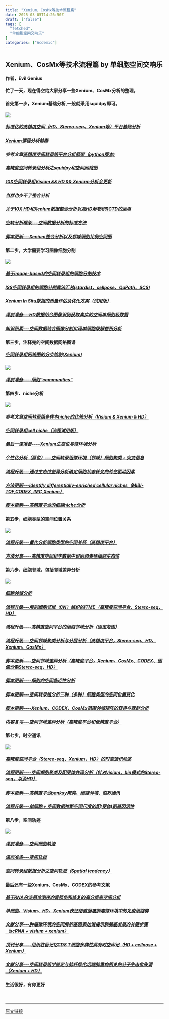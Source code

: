 ```yaml
---
title: "Xenium、CosMx等技术流程篇"
date: 2025-03-05T14:26:50Z
draft: ["false"]
tags: [
  "fetched",
  "单细胞空间交响乐"
]
categories: ["Acdemic"]
---
```

Xenium、CosMx等技术流程篇 by 单细胞空间交响乐
------
<div><h4 data-line="0"><span leaf="">作者，Evil Genius</span></h4><h4 data-line="2"><span leaf="">忙了一天，现在得空给大家分享一些Xenium、CosMx分析的整理。</span></h4><h4 data-line="4"><span leaf="">首先第一步，Xenium基础分析,一般就采用squidpy即可。</span></h4><section nodeleaf=""><img data-imgfileid="100011353" data-src="https://mmbiz.qpic.cn/mmbiz_jpg/srXAibe95MmmkXNAo6n8YGLhQZCbxUKdicPIq6ZTD2T671k1hGIDZq6a5l5cOuarT6nibiaIDcj3ial5VwsJ6VfWgcA/640?wx_fmt=other&amp;from=appmsg" data-type="other" src="https://mmbiz.qpic.cn/mmbiz_jpg/srXAibe95MmmkXNAo6n8YGLhQZCbxUKdicPIq6ZTD2T671k1hGIDZq6a5l5cOuarT6nibiaIDcj3ial5VwsJ6VfWgcA/640?wx_fmt=other&amp;from=appmsg"></section><h5 data-line="6"><span leaf=""></span><a href="https://mp.weixin.qq.com/s?__biz=Mzg2MDY1NTYyOQ==&amp;mid=2247494710&amp;idx=1&amp;sn=388b0528a46aaf350aec35dda3eac9b4&amp;scene=21#wechat_redirect" textvalue="标准化的高精度空间（HD、Stereo-seq、Xenium等）平台基础分析" data-itemshowtype="0" target="_blank" linktype="text" data-linktype="2"><span textstyle="">标准化的高精度空间（HD、Stereo-seq、Xenium等）平台基础分析</span></a></h5><h5 data-line="7"><span leaf=""></span><a href="https://mp.weixin.qq.com/s?__biz=Mzg2MDY1NTYyOQ==&amp;mid=2247492393&amp;idx=1&amp;sn=59629415c14956579fdac451a5d04ced&amp;scene=21#wechat_redirect" textvalue="Xenium课程分析前奏" data-itemshowtype="0" target="_blank" linktype="text" data-linktype="2"><span textstyle="">Xenium课程分析前奏</span></a></h5><h5 data-line="8"><span leaf="">参考文章</span><span leaf=""></span><a href="https://mp.weixin.qq.com/s?__biz=Mzg2MDY1NTYyOQ==&amp;mid=2247491157&amp;idx=1&amp;sn=bab6c5aeec0a864def185f54e831b256&amp;scene=21#wechat_redirect" textvalue="高精度空间转录组平台分析框架（python版本)" data-itemshowtype="0" target="_blank" linktype="text" data-linktype="2"><span textstyle="">高精度空间转录组平台分析框架（python版本)</span></a></h5><h5 data-line="9"><span leaf=""></span><a href="https://mp.weixin.qq.com/s?__biz=Mzg2MDY1NTYyOQ==&amp;mid=2247491560&amp;idx=1&amp;sn=e82bd05c17eb4ed000e613d3f7fddaff&amp;scene=21#wechat_redirect" textvalue="高精度空间转录组分析之squidpy和空间网络图" data-itemshowtype="0" target="_blank" linktype="text" data-linktype="2"><span textstyle="">高精度空间转录组分析之squidpy和空间网络图</span></a></h5><h5 data-line="10"><span leaf=""></span><a href="https://mp.weixin.qq.com/s?__biz=Mzg2MDY1NTYyOQ==&amp;mid=2247491635&amp;idx=1&amp;sn=c8c77f027dd0852f57d86624e883bb0d&amp;scene=21#wechat_redirect" textvalue="10X空间转录组Visium &amp;&amp; HD &amp;&amp; Xenium分析全更新" data-itemshowtype="0" target="_blank" linktype="text" data-linktype="2"><span textstyle="">10X空间转录组Visium &amp;&amp; HD &amp;&amp; Xenium分析全更新</span></a></h5><h5 data-line="11"><span leaf="">当然也少不了整合分析</span></h5><h5 data-line="12"><span leaf=""></span><a href="https://mp.weixin.qq.com/s?__biz=Mzg2MDY1NTYyOQ==&amp;mid=2247491751&amp;idx=1&amp;sn=5a014f7a18f6f4acea981d72437837c3&amp;scene=21#wechat_redirect" textvalue="关于10X HD和Xenium数据整合分析以及HD解卷积RCTD的运用" data-itemshowtype="0" target="_blank" linktype="text" data-linktype="2"><span textstyle="">关于10X HD和Xenium数据整合分析以及HD解卷积RCTD的运用</span></a></h5><h5 data-line="13"><span leaf=""></span><a href="https://mp.weixin.qq.com/s?__biz=Mzg2MDY1NTYyOQ==&amp;mid=2247493960&amp;idx=1&amp;sn=84d47d1df5051a7d81dab72bfbb15fb7&amp;scene=21#wechat_redirect" textvalue="空转分析框架---空间数据分析的标准方法" data-itemshowtype="0" target="_blank" linktype="text" data-linktype="2"><span textstyle="">空转分析框架---空间数据分析的标准方法</span></a></h5><h5 data-line="14"><span leaf=""></span><a href="https://mp.weixin.qq.com/s?__biz=Mzg2MDY1NTYyOQ==&amp;mid=2247494867&amp;idx=1&amp;sn=1ee5f1da188b9a1ad26df42619561acd&amp;scene=21#wechat_redirect" textvalue="脚本更新---Xenium整合分析以及邻域细胞比例空间图" data-itemshowtype="0" target="_blank" linktype="text" data-linktype="2"><span textstyle="">脚本更新---Xenium整合分析以及邻域细胞比例空间图</span></a></h5><h4 data-line="16"><span leaf="">第二步，大学需要学习图像细胞分割</span></h4><section nodeleaf=""><img data-imgfileid="100011352" data-src="https://mmbiz.qpic.cn/mmbiz_jpg/srXAibe95MmmkXNAo6n8YGLhQZCbxUKdicREszAnia1OpJBibicfoJAoL3V45Dmn8jW3X5gkghNn8xnuNGIosRcOpZw/640?wx_fmt=other&amp;from=appmsg" data-type="other" src="https://mmbiz.qpic.cn/mmbiz_jpg/srXAibe95MmmkXNAo6n8YGLhQZCbxUKdicREszAnia1OpJBibicfoJAoL3V45Dmn8jW3X5gkghNn8xnuNGIosRcOpZw/640?wx_fmt=other&amp;from=appmsg"></section><h5 data-line="18"><span leaf=""></span><a href="https://mp.weixin.qq.com/s?__biz=Mzg2MDY1NTYyOQ==&amp;mid=2247491542&amp;idx=1&amp;sn=a3b0f5a36ef1c0b248ebaaa89c37fa83&amp;scene=21#wechat_redirect" textvalue="基于image-based的空间转录组的细胞分割技术" data-itemshowtype="0" target="_blank" linktype="text" data-linktype="2"><span textstyle="">基于image-based的空间转录组的细胞分割技术</span></a></h5><h5 data-line="19"><span leaf=""></span><a href="https://mp.weixin.qq.com/s?__biz=Mzg2MDY1NTYyOQ==&amp;mid=2247491663&amp;idx=1&amp;sn=2e383e6948740b229a4910ea38f99e3a&amp;scene=21#wechat_redirect" textvalue="ISS空间转录组的细胞分割算法汇总(stardist、cellpose、QuPath、SCS)" data-itemshowtype="0" target="_blank" linktype="text" data-linktype="2"><span textstyle="">ISS空间转录组的细胞分割算法汇总(stardist、cellpose、QuPath、SCS)</span></a></h5><h5 data-line="20"><span leaf=""></span><a href="https://mp.weixin.qq.com/s?__biz=Mzg2MDY1NTYyOQ==&amp;mid=2247491678&amp;idx=1&amp;sn=af735506e234d7084157bfd1e45784d0&amp;scene=21#wechat_redirect" textvalue="Xenium In Situ数据的质量评估及优化方案（试用版）" data-itemshowtype="0" target="_blank" linktype="text" data-linktype="2"><span textstyle="">Xenium In Situ数据的质量评估及优化方案（试用版）</span></a></h5><h5 data-line="21"><span leaf=""></span><a href="https://mp.weixin.qq.com/s?__biz=Mzg2MDY1NTYyOQ==&amp;mid=2247492025&amp;idx=1&amp;sn=1e2c0c764de737d926b0611b5831260d&amp;scene=21#wechat_redirect" textvalue="课前准备---HD数据结合图像识别获取真实的空间单细胞级数据" data-itemshowtype="0" target="_blank" linktype="text" data-linktype="2"><span textstyle="">课前准备---HD数据结合图像识别获取真实的空间单细胞级数据</span></a></h5><h5 data-line="22"><span leaf=""></span><a href="https://mp.weixin.qq.com/s?__biz=Mzg2MDY1NTYyOQ==&amp;mid=2247492712&amp;idx=1&amp;sn=34e1ad356146be96f9b6218a6157b826&amp;scene=21#wechat_redirect" textvalue="知识积累---空间数据结合图像分割实现单细胞级解卷积分析" data-itemshowtype="0" target="_blank" linktype="text" data-linktype="2"><span textstyle="">知识积累---空间数据结合图像分割实现单细胞级解卷积分析</span></a></h5><h4 data-line="24"><span leaf="">第三步，注释完的空间数据网络图谱</span></h4><h5 data-line="25"><span leaf=""></span><a href="https://mp.weixin.qq.com/s?__biz=Mzg2MDY1NTYyOQ==&amp;mid=2247491648&amp;idx=1&amp;sn=eb30e7dad39b30a5f1c495d5b1ce49db&amp;scene=21#wechat_redirect" textvalue="空间转录组网络图的分步绘制(Xenium)" data-itemshowtype="0" target="_blank" linktype="text" data-linktype="2"><span textstyle="">空间转录组网络图的分步绘制(Xenium)</span></a></h5><section nodeleaf=""><img data-imgfileid="100011350" data-src="https://mmbiz.qpic.cn/mmbiz_jpg/srXAibe95MmmkXNAo6n8YGLhQZCbxUKdic0ndY4ayYkmP6N7hiagTJUkgzKLUNZgIZPRX67iaTG56iaib3jVLNg8LYNQ/640?wx_fmt=other&amp;from=appmsg" data-type="other" src="https://mmbiz.qpic.cn/mmbiz_jpg/srXAibe95MmmkXNAo6n8YGLhQZCbxUKdic0ndY4ayYkmP6N7hiagTJUkgzKLUNZgIZPRX67iaTG56iaib3jVLNg8LYNQ/640?wx_fmt=other&amp;from=appmsg"></section><h5 data-line="27"><span leaf=""></span><a href="https://mp.weixin.qq.com/s?__biz=Mzg2MDY1NTYyOQ==&amp;mid=2247492269&amp;idx=1&amp;sn=52826baea91de6b6c88fe16b5c8f6449&amp;scene=21#wechat_redirect" textvalue="课前准备----细胞“communities”" data-itemshowtype="0" target="_blank" linktype="text" data-linktype="2"><span textstyle="">课前准备----细胞“communities”</span></a></h5><h4 data-line="29"><span leaf="">第四步、niche分析</span></h4><section nodeleaf=""><img data-imgfileid="100011354" data-src="https://mmbiz.qpic.cn/mmbiz_jpg/srXAibe95MmmkXNAo6n8YGLhQZCbxUKdicuMHIhzadMbica75VOEbjrngVmhsOd0SbrEyKoLX98VVqQYzRzJPtpDQ/640?wx_fmt=other&amp;from=appmsg" data-type="other" src="https://mmbiz.qpic.cn/mmbiz_jpg/srXAibe95MmmkXNAo6n8YGLhQZCbxUKdicuMHIhzadMbica75VOEbjrngVmhsOd0SbrEyKoLX98VVqQYzRzJPtpDQ/640?wx_fmt=other&amp;from=appmsg"></section><h5 data-line="31"><span leaf="">参考文章</span><span leaf=""></span><a href="https://mp.weixin.qq.com/s?__biz=Mzg2MDY1NTYyOQ==&amp;mid=2247491525&amp;idx=1&amp;sn=b48f931d857271247263799e65ba971a&amp;scene=21#wechat_redirect" textvalue="空间转录组多样本niche的比较分析（Visium &amp; Xenium &amp; HD）" data-itemshowtype="0" target="_blank" linktype="text" data-linktype="2"><span textstyle="">空间转录组多样本niche的比较分析（Visium &amp; Xenium &amp; HD）</span></a></h5><h5 data-line="32"><span leaf=""></span><a href="https://mp.weixin.qq.com/s?__biz=Mzg2MDY1NTYyOQ==&amp;mid=2247491735&amp;idx=1&amp;sn=edec96e47a06a314a2a6391b0853bf9c&amp;scene=21#wechat_redirect" textvalue="空间转录组cell niche（流程试用版）" data-itemshowtype="0" target="_blank" linktype="text" data-linktype="2"><span textstyle="">空间转录组cell niche（流程试用版）</span></a></h5><h5 data-line="33"><span leaf=""></span><a href="https://mp.weixin.qq.com/s?__biz=Mzg2MDY1NTYyOQ==&amp;mid=2247492559&amp;idx=1&amp;sn=e32f56ef20b92931e3ea026919a07d3f&amp;scene=21#wechat_redirect" textvalue="最后一课准备----Xenium生态位与微环境分析" data-itemshowtype="0" target="_blank" linktype="text" data-linktype="2"><span textstyle="">最后一课准备----Xenium生态位与微环境分析</span></a></h5><h5 data-line="34"><span leaf=""></span><a href="https://mp.weixin.qq.com/s?__biz=Mzg2MDY1NTYyOQ==&amp;mid=2247492849&amp;idx=1&amp;sn=0559060a0a30d8ae4a48c0fa7e006b25&amp;scene=21#wechat_redirect" textvalue="个性化分析（原位）---空间转录组微环境（邻域）细胞聚类 + 突变信息" data-itemshowtype="0" target="_blank" linktype="text" data-linktype="2"><span textstyle="">个性化分析（原位）---空间转录组微环境（邻域）细胞聚类 + 突变信息</span></a></h5><h5 data-line="35"><span leaf=""></span><a href="https://mp.weixin.qq.com/s?__biz=Mzg2MDY1NTYyOQ==&amp;mid=2247493702&amp;idx=1&amp;sn=66cc7f894d2d8ac002bc41a8362a1e49&amp;scene=21#wechat_redirect" textvalue="流程升级---通过生态位差异分析确定细胞状态转变的外在驱动因素" data-itemshowtype="0" target="_blank" linktype="text" data-linktype="2"><span textstyle="">流程升级---通过生态位差异分析确定细胞状态转变的外在驱动因素</span></a></h5><h5 data-line="36"><span leaf=""></span><a href="https://mp.weixin.qq.com/s?__biz=Mzg2MDY1NTYyOQ==&amp;mid=2247494335&amp;idx=1&amp;sn=53d7f2aa40ef129d0ac0947770f29aa3&amp;scene=21#wechat_redirect" textvalue="方法更新---identify differentially-enriched cellular niches（MIBI-TOF,CODEX, IMC,Xenium）" data-itemshowtype="0" target="_blank" linktype="text" data-linktype="2"><span textstyle="">方法更新---identify differentially-enriched cellular niches（MIBI-TOF,CODEX, IMC,Xenium）</span></a></h5><h5 data-line="37"><span leaf=""></span><a href="https://mp.weixin.qq.com/s?__biz=Mzg2MDY1NTYyOQ==&amp;mid=2247494380&amp;idx=1&amp;sn=ca237c448269dc864393b4715fd1f981&amp;scene=21#wechat_redirect" textvalue="脚本更新---高精度平台的细胞niche分析" data-itemshowtype="0" target="_blank" linktype="text" data-linktype="2"><span textstyle="">脚本更新---高精度平台的细胞niche分析</span></a></h5><h4 data-line="39"><span leaf="">第五步，细胞类型的空间位置关系</span></h4><section nodeleaf=""><img data-imgfileid="100011351" data-src="https://mmbiz.qpic.cn/mmbiz_jpg/srXAibe95MmmkXNAo6n8YGLhQZCbxUKdicnxTpmUb9So1xbKur1ibHWK6b4iaVLLnt6PGrID2OmrzScu9ZUtYUm3Fw/640?wx_fmt=other&amp;from=appmsg" data-type="other" src="https://mmbiz.qpic.cn/mmbiz_jpg/srXAibe95MmmkXNAo6n8YGLhQZCbxUKdicnxTpmUb9So1xbKur1ibHWK6b4iaVLLnt6PGrID2OmrzScu9ZUtYUm3Fw/640?wx_fmt=other&amp;from=appmsg"></section><h5 data-line="41"><span leaf=""></span><a href="https://mp.weixin.qq.com/s?__biz=Mzg2MDY1NTYyOQ==&amp;mid=2247493564&amp;idx=1&amp;sn=f7a7ac881bc8988ca3c6d3426a67dc51&amp;scene=21#wechat_redirect" textvalue="流程升级---量化分析细胞类型的空间关系（高精度平台）" data-itemshowtype="0" target="_blank" linktype="text" data-linktype="2"><span textstyle="">流程升级---量化分析细胞类型的空间关系（高精度平台）</span></a></h5><h5 data-line="42"><span leaf=""></span><a href="https://mp.weixin.qq.com/s?__biz=Mzg2MDY1NTYyOQ==&amp;mid=2247494761&amp;idx=1&amp;sn=f29e07e4d00713adcb3a1ec56e526bc2&amp;scene=21#wechat_redirect" textvalue="方法分享----高精度空间组学数据中识别和表征细胞生态位" data-itemshowtype="0" target="_blank" linktype="text" data-linktype="2"><span textstyle="">方法分享----高精度空间组学数据中识别和表征细胞生态位</span></a></h5><h4 data-line="44"><span leaf="">第六步，细胞邻域，包括邻域差异分析</span></h4><section nodeleaf=""><img data-imgfileid="100011356" data-src="https://mmbiz.qpic.cn/mmbiz_jpg/srXAibe95MmmkXNAo6n8YGLhQZCbxUKdicj1K4JuicpsgSpQ2QCefxAM06K9YrY0s1PXVsFicS3DXo4mKpcRgXz9QA/640?wx_fmt=other&amp;from=appmsg" data-type="other" src="https://mmbiz.qpic.cn/mmbiz_jpg/srXAibe95MmmkXNAo6n8YGLhQZCbxUKdicj1K4JuicpsgSpQ2QCefxAM06K9YrY0s1PXVsFicS3DXo4mKpcRgXz9QA/640?wx_fmt=other&amp;from=appmsg"></section><h5 data-line="46"><span leaf=""></span><a href="https://mp.weixin.qq.com/s?__biz=Mzg2MDY1NTYyOQ==&amp;mid=2247494164&amp;idx=1&amp;sn=8d36c30e1891ce53621a2e55b3d9c8ec&amp;scene=21#wechat_redirect" textvalue="细胞邻域分析" data-itemshowtype="0" target="_blank" linktype="text" data-linktype="2"><span textstyle="">细胞邻域分析</span></a></h5><h5 data-line="47"><span leaf=""></span><a href="https://mp.weixin.qq.com/s?__biz=Mzg2MDY1NTYyOQ==&amp;mid=2247493648&amp;idx=1&amp;sn=ebb3bf481999764bc8603a53eed2aba6&amp;scene=21#wechat_redirect" textvalue="流程升级---解剖细胞邻域（CN）组织的iTME（高精度空间平台、Stereo-seq、HD）" data-itemshowtype="0" target="_blank" linktype="text" data-linktype="2"><span textstyle="">流程升级---解剖细胞邻域（CN）组织的iTME（高精度空间平台、Stereo-seq、HD）</span></a></h5><h5 data-line="48"><span leaf=""></span><a href="https://mp.weixin.qq.com/s?__biz=Mzg2MDY1NTYyOQ==&amp;mid=2247493595&amp;idx=1&amp;sn=52c3b729bc6580c0de590bcb3a59d726&amp;scene=21#wechat_redirect" textvalue="流程升级----高精度空间平台的细胞邻域分析（固定范围）" data-itemshowtype="0" target="_blank" linktype="text" data-linktype="2"><span textstyle="">流程升级----高精度空间平台的细胞邻域分析（固定范围）</span></a></h5><h5 data-line="49"><span leaf=""></span><a href="https://mp.weixin.qq.com/s?__biz=Mzg2MDY1NTYyOQ==&amp;mid=2247493654&amp;idx=1&amp;sn=ab3ea42c33c80f4ebdbcdc1b3a428ee8&amp;scene=21#wechat_redirect" textvalue="流程升级---空间邻域聚类分析与分层分析（高精度平台，Stereo-seq、HD、Xenium、CosMx）" data-itemshowtype="0" target="_blank" linktype="text" data-linktype="2"><span textstyle="">流程升级---空间邻域聚类分析与分层分析（高精度平台，Stereo-seq、HD、Xenium、CosMx）</span></a></h5><h5 data-line="50"><span leaf=""></span><a href="https://mp.weixin.qq.com/s?__biz=Mzg2MDY1NTYyOQ==&amp;mid=2247493776&amp;idx=1&amp;sn=269b2123281001f63ad1d4920f35c828&amp;scene=21#wechat_redirect" textvalue="脚本更新----空间邻域差异分析（高精度平台，Xenium、CosMx、CODEX、图像分割Stereo-seq、HD）" data-itemshowtype="0" target="_blank" linktype="text" data-linktype="2"><span textstyle="">脚本更新----空间邻域差异分析（高精度平台，Xenium、CosMx、CODEX、图像分割Stereo-seq、HD）</span></a></h5><h5 data-line="51"><span leaf="" data-pm-slice='1 1 ["para",{"tagName":"h5","attributes":{"class":"line","data-line":"51","style":"box-sizing: border-box; margin: 0px 0px 15px; color: rgba(0, 0, 0, 0.85); font-weight: 600; text-rendering: optimizelegibility; line-height: 1.7; font-size: 18px; font-family: -apple-system, \"SF UI Text\", Arial, \"PingFang SC\", \"Hiragino Sans GB\", \"Microsoft YaHei\", \"WenQuanYi Micro Hei\", sans-serif; font-style: normal; font-variant-ligatures: normal; font-variant-caps: normal; letter-spacing: normal; orphans: 2; text-align: start; text-indent: 0px; text-transform: none; widows: 2; word-spacing: 0px; -webkit-text-stroke-width: 0px; white-space: normal; background-color: rgb(252, 250, 242); text-decoration-thickness: initial; text-decoration-style: initial; text-decoration-color: initial;"},"namespaceURI":"http://www.w3.org/1999/xhtml"},"node",{"tagName":"a","attributes":{"href":"https://www.jianshu.com/p/67ebf850ea64","target":"_blank","style":"box-sizing: border-box; color: rgb(49, 148, 208); text-decoration: none; background-color: transparent; outline: none; cursor: pointer; transition: color 0.3s; touch-action: manipulation;","_href":"https://www.jianshu.com/p/67ebf850ea64"},"namespaceURI":"http://www.w3.org/1999/xhtml"}]'></span><a href="https://mp.weixin.qq.com/s?__biz=Mzg2MDY1NTYyOQ==&amp;mid=2247493766&amp;idx=1&amp;sn=327778fc90da0b57de64b78240b8a5f2&amp;scene=21#wechat_redirect" textvalue="脚本更新----细胞的空间临近性分析" data-itemshowtype="0" target="_blank" linktype="text" data-linktype="2"><span textstyle="">脚本更新----细胞的空间临近性分析</span></a></h5><h5 data-line="52"><span leaf=""></span><a href="https://mp.weixin.qq.com/s?__biz=Mzg2MDY1NTYyOQ==&amp;mid=2247493820&amp;idx=1&amp;sn=e87c558dcb5801397371a2478684977a&amp;scene=21#wechat_redirect" textvalue="脚本更新---空间转录组分析三种（多种）细胞类型的空间位置变化" data-itemshowtype="0" target="_blank" linktype="text" data-linktype="2"><span textstyle="">脚本更新---空间转录组分析三种（多种）细胞类型的空间位置变化</span></a></h5><h5 data-line="53"><span leaf=""></span><a href="https://mp.weixin.qq.com/s?__biz=Mzg2MDY1NTYyOQ==&amp;mid=2247493915&amp;idx=1&amp;sn=d4167e0bedec222a8cbe3b9ccdcaaecb&amp;scene=21#wechat_redirect" textvalue="脚本更新----Xenium、CODEX、CosMx范围邻域矩阵的获得与亚群分析" data-itemshowtype="0" target="_blank" linktype="text" data-linktype="2"><span textstyle="">脚本更新----Xenium、CODEX、CosMx范围邻域矩阵的获得与亚群分析</span></a></h5><h5 data-line="54"><span leaf=""></span><a href="https://mp.weixin.qq.com/s?__biz=Mzg2MDY1NTYyOQ==&amp;mid=2247494194&amp;idx=1&amp;sn=99e40fb095dddcdfb58366e278203fe3&amp;scene=21#wechat_redirect" textvalue="内容复习---空间邻域差异分析（高精度平台和低精度平台）" data-itemshowtype="0" target="_blank" linktype="text" data-linktype="2"><span textstyle="">内容复习---空间邻域差异分析（高精度平台和低精度平台）</span></a></h5><h4 data-line="56"><span leaf="">第七步，时空通讯</span></h4><section nodeleaf=""><img data-imgfileid="100011355" data-src="https://mmbiz.qpic.cn/mmbiz_jpg/srXAibe95MmmkXNAo6n8YGLhQZCbxUKdic7McSEjOMWicprbp6RGvHAom2sibhlQl1pfdHaIlrCUqdXIwXiaCBmg3Og/640?wx_fmt=other&amp;from=appmsg" data-type="other" src="https://mmbiz.qpic.cn/mmbiz_jpg/srXAibe95MmmkXNAo6n8YGLhQZCbxUKdic7McSEjOMWicprbp6RGvHAom2sibhlQl1pfdHaIlrCUqdXIwXiaCBmg3Og/640?wx_fmt=other&amp;from=appmsg"></section><h5 data-line="58"><span leaf=""></span><a href="https://mp.weixin.qq.com/s?__biz=Mzg2MDY1NTYyOQ==&amp;mid=2247493438&amp;idx=1&amp;sn=2d089c6fac5434929a9a114942891304&amp;scene=21#wechat_redirect" textvalue="高精度空间平台（Stereo-seq、Xenium、HD）的时空通讯动态" data-itemshowtype="0" target="_blank" linktype="text" data-linktype="2"><span textstyle="">高精度空间平台（Stereo-seq、Xenium、HD）的时空通讯动态</span></a></h5><h5 data-line="59"><span leaf=""></span><a href="https://mp.weixin.qq.com/s?__biz=Mzg2MDY1NTYyOQ==&amp;mid=2247493724&amp;idx=1&amp;sn=0399bf87b60f4c037a3276feebdd2d43&amp;scene=21#wechat_redirect" textvalue="流程更新----空间细胞聚类及配受体共现分析（针对visium、bin模式的Stereo-seq、以及HD）" data-itemshowtype="0" target="_blank" linktype="text" data-linktype="2"><span textstyle="">流程更新----空间细胞聚类及配受体共现分析（针对visium、bin模式的Stereo-seq、以及HD）</span></a></h5><h5 data-line="60"><span leaf=""></span><a href="https://mp.weixin.qq.com/s?__biz=Mzg2MDY1NTYyOQ==&amp;mid=2247494810&amp;idx=1&amp;sn=70d07001f12fd04dc60de1b01993403c&amp;scene=21#wechat_redirect" textvalue="脚本更新---高精度平台banksy聚类、细胞邻域、临界通讯" data-itemshowtype="0" target="_blank" linktype="text" data-linktype="2"><span textstyle="">脚本更新---高精度平台banksy聚类、细胞邻域、临界通讯</span></a></h5><h5 data-line="61"><span leaf=""></span><a href="https://mp.weixin.qq.com/s?__biz=Mzg2MDY1NTYyOQ==&amp;mid=2247493533&amp;idx=1&amp;sn=56ed02c6ba1e1c5cf327061063431efe&amp;scene=21#wechat_redirect" textvalue="流程升级---单细胞 + 空间数据推断空间尺度的配(受体)靶基因活性" data-itemshowtype="0" target="_blank" linktype="text" data-linktype="2"><span textstyle="">流程升级---单细胞 + 空间数据推断空间尺度的配(受体)靶基因活性</span></a></h5><h4 data-line="63"><span leaf="">第八步，空间轨迹</span></h4><section nodeleaf=""><img data-imgfileid="100011357" data-src="https://mmbiz.qpic.cn/mmbiz_jpg/srXAibe95MmmkXNAo6n8YGLhQZCbxUKdicG1kJyPTXPftFWAhsjXb2N7uNyY2lIaFeuicicO2jyPicPxCxe1GTFVktg/640?wx_fmt=other&amp;from=appmsg" data-type="other" src="https://mmbiz.qpic.cn/mmbiz_jpg/srXAibe95MmmkXNAo6n8YGLhQZCbxUKdicG1kJyPTXPftFWAhsjXb2N7uNyY2lIaFeuicicO2jyPicPxCxe1GTFVktg/640?wx_fmt=other&amp;from=appmsg"></section><h5 data-line="65"><span leaf=""></span><a href="https://mp.weixin.qq.com/s?__biz=Mzg2MDY1NTYyOQ==&amp;mid=2247492420&amp;idx=1&amp;sn=6e840fd487f7f25d6c42b2fd06a48840&amp;scene=21#wechat_redirect" textvalue="课前准备---空间细胞轨迹" data-itemshowtype="0" target="_blank" linktype="text" data-linktype="2"><span textstyle="">课前准备---空间细胞轨迹</span></a></h5><h5 data-line="66"><span leaf=""></span><a href="https://mp.weixin.qq.com/s?__biz=Mzg2MDY1NTYyOQ==&amp;mid=2247492412&amp;idx=1&amp;sn=09e920c161cdf620b515a6deb154568d&amp;scene=21#wechat_redirect" textvalue="课前准备---空间轨迹" data-itemshowtype="0" target="_blank" linktype="text" data-linktype="2"><span textstyle="">课前准备---空间轨迹</span></a></h5><h5 data-line="67"><span leaf=""></span><a href="https://mp.weixin.qq.com/s?__biz=Mzg2MDY1NTYyOQ==&amp;mid=2247491351&amp;idx=1&amp;sn=a0c33157ad3acca82c31a1ac946c5d63&amp;scene=21#wechat_redirect" textvalue="空间转录组数据分析之空间轨迹（Spatial tendency）" data-itemshowtype="0" target="_blank" linktype="text" data-linktype="2"><span textstyle="">空间转录组数据分析之空间轨迹（Spatial tendency）</span></a></h5><h4 data-line="69"><span leaf="">最后还有一些Xenium、CosMx、CODEX的参考文献</span></h4><h5 data-line="70"><span leaf=""></span><a href="https://mp.weixin.qq.com/s?__biz=Mzg2MDY1NTYyOQ==&amp;mid=2247491577&amp;idx=1&amp;sn=88ac00a19d40fefc713ea875e61c8b1f&amp;scene=21#wechat_redirect" textvalue="基于RNA杂交原位测序的肾损伤和修复的高分辨率空间分析" data-itemshowtype="0" target="_blank" linktype="text" data-linktype="2"><span textstyle="">基于RNA杂交原位测序的肾损伤和修复的高分辨率空间分析</span></a></h5><h5 data-line="71"><span leaf=""></span><a href="https://mp.weixin.qq.com/s?__biz=Mzg2MDY1NTYyOQ==&amp;mid=2247491689&amp;idx=1&amp;sn=682526a9ba740a97938ae341c4bc709c&amp;scene=21#wechat_redirect" textvalue="单细胞、Visium、HD、Xenium表征结直肠癌肿瘤微环境中的免疫细胞群" data-itemshowtype="0" target="_blank" linktype="text" data-linktype="2"><span textstyle="">单细胞、Visium、HD、Xenium表征结直肠癌肿瘤微环境中的免疫细胞群</span></a></h5><h5 data-line="72"><span leaf=""></span><a href="https://mp.weixin.qq.com/s?__biz=Mzg2MDY1NTYyOQ==&amp;mid=2247493931&amp;idx=1&amp;sn=6928195aedc6cc9492c41890cc1fe785&amp;scene=21#wechat_redirect" textvalue="文献分享---肿瘤微环境的空间解析基因表达谱揭示肺腺癌发展的关键步骤（scRNA + visium + xenium）" data-itemshowtype="0" target="_blank" linktype="text" data-linktype="2"><span textstyle="">文献分享---肿瘤微环境的空间解析基因表达谱揭示肺腺癌发展的关键步骤（scRNA + visium + xenium）</span></a></h5><h5 data-line="73"><span leaf=""></span><a href="https://mp.weixin.qq.com/s?__biz=Mzg2MDY1NTYyOQ==&amp;mid=2247494505&amp;idx=1&amp;sn=42d838c837b00ea2f0a0dbcef2f856e0&amp;scene=21#wechat_redirect" textvalue="顶刊分享----组织驻留记忆CD8 T细胞多样性具有时空印记（HD + cellpose + Xenium）" data-itemshowtype="0" target="_blank" linktype="text" data-linktype="2"><span textstyle="">顶刊分享----组织驻留记忆CD8 T细胞多样性具有时空印记（HD + cellpose + Xenium）</span></a></h5><h5 data-line="74"><span leaf=""></span><a href="https://mp.weixin.qq.com/s?__biz=Mzg2MDY1NTYyOQ==&amp;mid=2247494551&amp;idx=1&amp;sn=7c2c43bcb96ef0f25a638f3c8f823386&amp;scene=21#wechat_redirect" textvalue="文献分享---空间转录组学鉴定与肺纤维化远端肺重构相关的分子生态位失调（Xenium + HD）" data-itemshowtype="0" target="_blank" linktype="text" data-linktype="2"><span textstyle="">文献分享---空间转录组学鉴定与肺纤维化远端肺重构相关的分子生态位失调（Xenium + HD）</span></a></h5><h4 data-line="76"><span leaf="">生活很好，有你更好</span></h4><section nodeleaf=""><mp-common-cpsad data-pluginname="mpcps" data-templateid="list" data-cpsversion="v120" data-goodssouce="1" data-traceid="015b8469-9e3a-4566-8bea-fc525f45e73a" data-pid="104_1751410633"></mp-common-cpsad></section><section><span leaf=""><br></span></section><p><mp-style-type data-value="3"></mp-style-type></p></div>  
<hr>
<a href="https://mp.weixin.qq.com/s/hTV-jo7giPlevTmLGAFjiw",target="_blank" rel="noopener noreferrer">原文链接</a>
